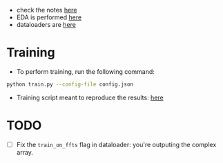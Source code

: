 






- check the notes [here](notes/README.md)
- EDA is performed [here](notebooks/eda.ipynb)
- dataloaders are [here](tools/dataloaders.py)

# Training


- To perform training, run the following command:

```bash
python train.py --config-file config.json
```

- Training script meant to reproduce the results: [here](train.sh)

# TODO

- [ ] Fix the `train_on_ffts` flag in dataloader: you're outputing the complex array.